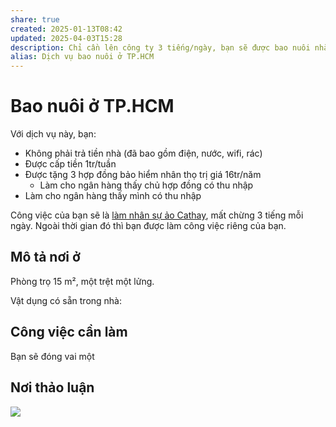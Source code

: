 ```yaml
---
share: true
created: 2025-01-13T08:42
updated: 2025-04-03T15:28
description: Chỉ cần lên công ty 3 tiếng/ngày, bạn sẽ được bao nuôi nhà cửa, thức ăn miễn phí. Thời gian còn lại là của bạn
alias: Dịch vụ bao nuôi ở TP.HCM
---
```

# Bao nuôi ở TP.HCM
Với dịch vụ này, bạn:
- Không phải trả tiền nhà (đã bao gồm điện, nước, wifi, rác)
- Được cấp tiền 1tr/tuần
- Được tặng 3 hợp đồng bảo hiểm nhân thọ trị giá 16tr/năm
    - Làm cho ngân hàng thấy chủ hợp đồng có thu nhập
- Làm cho ngân hàng thấy mình có thu nhập

Công việc của bạn sẽ là [làm nhân sự ảo Cathay](../../../%F0%9F%93%90D%E1%BB%B1%20%C3%A1n/Ch%E1%BA%A1y%20ch%E1%BB%89%20ti%C3%AAu/L%C3%A0m%20nh%C3%A2n%20s%E1%BB%B1%20%E1%BA%A3o/B%E1%BA%A3o%20hi%E1%BB%83m/Cathay.md), mất chừng 3 tiếng mỗi ngày. Ngoài thời gian đó thì bạn được làm công việc riêng của bạn. 

## Mô tả nơi ở
Phòng trọ 15 m², một trệt một lửng. 

Vật dụng có sẵn trong nhà:

## Công việc cần làm
Bạn sẽ đóng vai một 

## Nơi thảo luận 
![](https://i.imgur.com/b4puyRN.png)